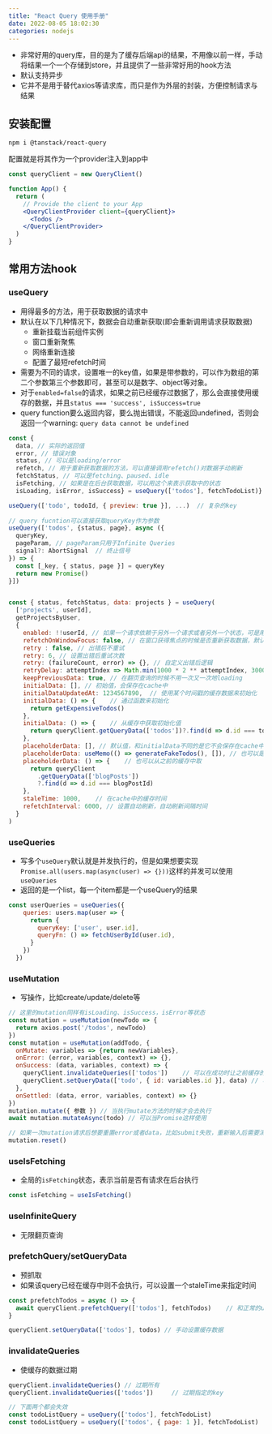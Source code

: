 ```yaml
---
title: "React Query 使用手册"
date: 2022-08-05 18:02:30
categories: nodejs
---
```

- 非常好用的query库，目的是为了缓存后端api的结果，不用像以前一样，手动将结果一个一个存储到store，并且提供了一些非常好用的hook方法
- 默认支持异步
- 它并不是用于替代axios等请求库，而只是作为外层的封装，方便控制请求与结果

## 安装配置

```shell
npm i @tanstack/react-query
```

配置就是将其作为一个provider注入到app中

```jsx
const queryClient = new QueryClient()

function App() {
  return (
    // Provide the client to your App
    <QueryClientProvider client={queryClient}>
      <Todos />
    </QueryClientProvider>
  )
}
```

## 常用方法hook

### useQuery

- 用得最多的方法，用于获取数据的请求中
- 默认在以下几种情况下，数据会自动重新获取(即会重新调用请求获取数据)
  - 重新挂载当前组件实例
  - 窗口重新聚焦
  - 网络重新连接
  - 配置了最短refetch时间
- 需要为不同的请求，设置唯一的key值，如果是带参数的，可以作为数组的第二个参数第三个参数即可，甚至可以是数字、object等对象。
- 对于`enabled=false`的请求，如果之前已经缓存过数据了，那么会直接使用缓存的数据，并且`status === 'success', isSuccess=true`
- query function要么返回内容，要么抛出错误，不能返回undefined，否则会返回一个warning: `query data cannot be undefined`

<!--more-->

```javascript
const {
  data,	// 实际的返回值
  error, // 错误对象
  status, // 可以是loading/error
  refetch, // 用于重新获取数据的方法，可以直接调用refetch()对数据手动刷新
  fetchStatus, // 可以是fetching、paused、idle
  isFetching, // 如果是在后台获取数据，可以用这个来表示获取中的状态
  isLoading, isError, isSuccess} = useQuery(['todos'], fetchTodoList)}

useQuery(['todo', todoId, { preview: true }], ...)	// 复杂的key
         
// query fucntion可以直接获取queryKey作为参数
useQuery(['todos', {status, page}, async ({
  queryKey,
  pageParam, // pageParam只用于Infinite Queries
  signal?: AbortSignal	// 终止信号
}) => {
  const [_key, { status, page }] = queryKey
  return new Promise()
}])


const { status, fetchStatus, data: projects } = useQuery(
  ['projects', userId],
  getProjectsByUser,
  {
    enabled: !!userId, // 如果一个请求依赖于另外一个请求或者另外一个状态，可是用enabled参数，只有当enabled的时候才回去查询
    refetchOnWindowFocus: false, // 在窗口获得焦点的时候是否重新获取数据，默认为true。还可以使用focusManager.setEventListener自定义focus监听事件
    retry : false, // 出错后不重试
    retry: 6, // 设置出错后重试次数
    retry: (failureCount, error) => {}, // 自定义出错后逻辑
    retryDelay: attemptIndex => Math.min(1000 * 2 ** attemptIndex, 30000), // 设置重试的间隔时间
    keepPreviousData: true, // 在翻页查询的时候不用一次又一次地loading
    initialData: [], // 初始值，会保存在cache中
    initialDataUpdatedAt: 1234567890,  // 使用某个时间戳的缓存数据来初始化
    initialData: () => {	// 通过函数来初始化
      return getExpensiveTodos()
    },
    initialData: () => {	// 从缓存中获取初始化值
      return queryClient.getQueryData(['todos'])?.find(d => d.id === todoId)
    },
    placeholderData: [], // 默认值，和initialData不同的是它不会保存在cache中
    placeholderData: useMemo(() => generateFakeTodos(), []), // 也可以是个函数
    placeholderData: () => {	// 也可以从之前的缓存中取
      return queryClient
        .getQueryData(['blogPosts'])
        ?.find(d => d.id === blogPostId)
    },
    staleTime: 1000,	// 在cache中的缓存时间
    refetchInterval: 6000, // 设置自动刷新，自动刷新间隔时间
  }
)
```

### useQueries

- 写多个`useQuery`默认就是并发执行的，但是如果想要实现`Promise.all(users.map(async(user) => {}))`这样的并发可以使用`useQueries`
- 返回的是一个list，每一个item都是一个useQuery的结果

```javascript
const userQueries = useQueries({
    queries: users.map(user => {
      return {
        queryKey: ['user', user.id],
        queryFn: () => fetchUserById(user.id),
      }
    })
  })
```

### useMutation

- 写操作，比如create/update/delete等

```javascript
// 这里的mutation同样有isLoading、isSuccess，isError等状态
const mutation = useMutation(newTodo => {
  return axios.post('/todos', newTodo)
})
const mutation = useMutation(addTodo, {
  onMutate: variables => {return newVariables},
  onError: (error, variables, context) => {},
  onSuccess: (data, variables, context) => {
  	queryClient.invalidateQueries(['todos'])	// 可以在成功时让之前缓存的数据过期
    queryClient.setQueryData(['todo', { id: variables.id }], data) // 可以在成功时直接设置新的缓存数据
  },
  onSettled: (data, error, variables, context) => {}
})
mutation.mutate({ 参数 }) // 当执行mutate方法的时候才会去执行
await mutation.mutateAsync(todo) // 可以当Promise这样使用

// 如果一次mutation请求后想要重置error或者data，比如submit失败，重新输入后需要清除那些错误状态
mutation.reset()
```

### useIsFetching

- 全局的`isFetching`状态，表示当前是否有请求在后台执行

```javascript
const isFetching = useIsFetching()
```

### useInfiniteQuery

- 无限翻页查询

### prefetchQuery/setQueryData

- 预抓取
- 如果该query已经在缓存中则不会执行，可以设置一个staleTime来指定时间

```javascript
const prefetchTodos = async () => {
  await queryClient.prefetchQuery(['todos'], fetchTodos)	// 和正常的useQuery一样被缓存
}

queryClient.setQueryData(['todos'], todos) // 手动设置缓存数据
```

### invalidateQueries

- 使缓存的数据过期

```javascript
queryClient.invalidateQueries()	// 过期所有
queryClient.invalidateQueries(['todos'])	 // 过期指定的key

// 下面两个都会失效
const todoListQuery = useQuery(['todos'], fetchTodoList)
const todoListQuery = useQuery(['todos', { page: 1 }], fetchTodoList)

```



